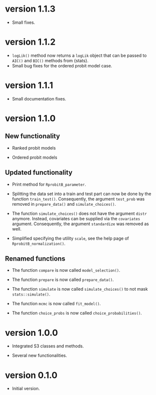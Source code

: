 # version 1.1.3

* Small fixes.

# version 1.1.2

* `logLik()` method now returns a `logLik` object that can be passed to `AIC()` and `BIC()` methods from {stats}.
* Small bug fixes for the ordered probit model case.

# version 1.1.1

* Small documentation fixes.

# version 1.1.0

## New functionality

* Ranked probit models

* Ordered probit models

## Updated functionality

* Print method for `RprobitB_parameter`.

* Splitting the data set into a train and test part can now be done by the function `train_test()`. Consequently, the argument `test_prob` was removed in `prepare_data()` and `simulate_choices()`.

* The function `simulate_choices()` does not have the argument `distr` anymore. Instead, covariates can be supplied via the `covariates` argument. Consequently, the argument `standardize` was removed as well.

* Simplified specifying the utility `scale`, see the help page of `RprobitB_normalization()`.

## Renamed functions

* The function `compare` is now called `model_selection()`.

* The function `prepare` is now called `prepare_data()`.

* The function `simulate` is now called `simulate_choices()` to not mask `stats::simulate()`.

* The function `mcmc` is now called `fit_model()`.

* The function `choice_probs` is now called `choice_probabilities()`.

# version 1.0.0

* Integrated S3 classes and methods.

* Several new functionalities.

# version 0.1.0

* Initial version.

